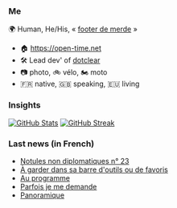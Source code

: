 ### Me

🌍 Human, He/His, « [footer de merde](https://open-time.net/post/2013/07/17/La-veritable-histoire-du-Footer-de-merde-) » 
* 🏠 https://open-time.net 
* 🛠️ Lead dev' of [dotclear](https://git.dotclear.org/dev/dotclear)
* 📷 photo, 🚲 vélo, 🏍️ moto 
* 🇫🇷 native, 🇬🇧 speaking, 🇪🇺 living

### Insights

[![GitHub Stats](https://github-readme-stats-sigma-five.vercel.app/api?username=franck-paul)](https://github.com/franck-paul)
[![GitHub Streak](https://github-readme-streak-stats.herokuapp.com?user=franck-paul)](https://git.io/streak-stats)

### Last news (in French)

<!-- BLOG-POST-LIST:START -->
- [Notules non diplomatiques n° 23](https://open-time.net/post/2023/07/26/Notules-non-diplomatiques-n-23)
- [À garder dans sa barre d&#39;outils ou de favoris](https://open-time.net/post/2023/07/25/A-garder-dans-sa-barre-d-outils-ou-de-favoris)
- [Au programme](https://open-time.net/post/2023/07/25/Au-programme)
- [Parfois je me demande](https://open-time.net/post/2023/07/24/Parfois-je-me-demande)
- [Panoramique](https://open-time.net/post/2023/07/23/Panoramique)
<!-- BLOG-POST-LIST:END -->
